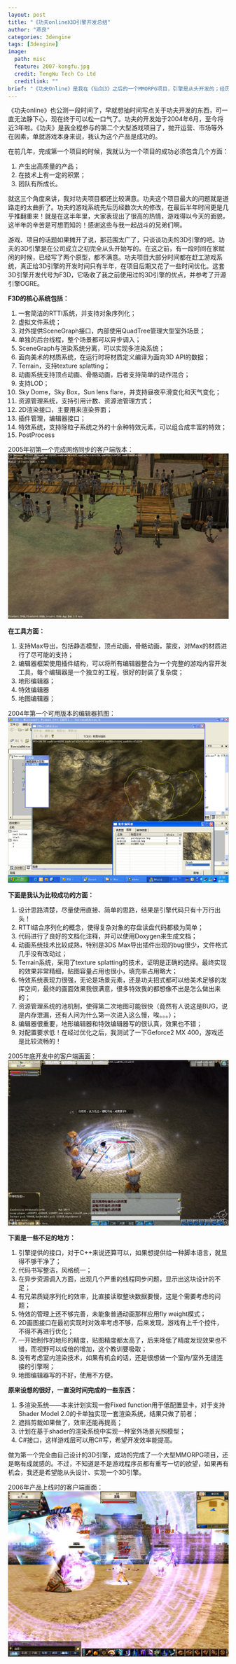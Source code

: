 ```yaml
---
layout: post
title: "《功夫online》3D引擎开发总结"
author: "燕良"
categories: 3dengine
tags: [3dengine]
image:
  path: misc
  feature: 2007-kongfu.jpg
  credit: TengWu Tech Co Ltd
  creditlink: ""
brief: "《功夫Online》是我在《仙剑3》之后的一个MMORPG项目，引擎是从头开发的；经历了前期半年的快速搭建架构，基本可用，加上后面2年的不断完善，自认为从渲染效果到运行效率都远超同期基于OGRE的产品。后面的在2009年大热的《龙Online》的技术基础就是这个项目打下的。"
---
```


《功夫online》也公测一段时间了，早就想抽时间写点关于功夫开发的东西，可一直无法静下心，现在终于可以松一口气了。功夫的开发始于2004年6月，至今将近3年啦。《功夫》是我全程参与的第二个大型游戏项目了，抛开运营、市场等外在因素，单就游戏本身来说，我认为这个产品是成功的。  

在前几年，完成第一个项目的时候，我就认为一个项目的成功必须包含几个方面：  

1. 产生出高质量的产品；
2. 在技术上有一定的积累；
3. 团队有所成长。  

就这三个角度来讲，我对功夫项目都还比较满意。功夫这个项目最大的问题就是道路走的太曲折了。功夫的游戏系统先后历经数次大的修改，在最后半年时间更是几乎推翻重来！就是在这半年里，大家表现出了很高的热情，游戏得以今天的面貌，这半年的辛苦是可想而知的！感谢这些与我一起战斗的兄弟们啊。  

游戏、项目的话题如果摊开了说，那范围太广了，只谈谈功夫的3D引擎的吧。功夫的3D引擎是在公司成立之初完全从头开始写的。在这之前，有一段时间在家赋闲的时候，已经写了两个原型，都不满意。功夫项目大部分时间都在赶工游戏系统，真正给3D引擎的开发时间只有半年，在项目后期又花了一些时间优化。这套3D引擎开发代号为F3D，它吸收了我之前使用过的3D引擎的优点，并参考了开源引擎OGRE。  

**F3D的核心系统包括：**

1.    一套简洁的RTTI系统，并支持对象序列化；
2.    虚拟文件系统；
3.    对外提供SceneGraph接口，内部使用QuadTree管理大型室外场景；
4.    单独的后台线程，整个场景都可以异步调入；
5.    SceneGraph与渲染系统分离，可以实现多渲染系统；
6.    面向美术的材质系统，在运行时将材质定义编译为面向3D API的数据；
7.    Terrain，支持texture splatting；
8.    动画系统支持顶点动画、骨骼动画，后者支持简单的动作混合；
9.    支持LOD；
10.    Sky Dome，Sky Box，Sun lens flare，并支持昼夜平滑变化和天气变化；
11.    资源管理系统，支持引用计数、资源池管理方式；
12.    2D渲染接口，主要用来渲染界面；
13.    插件管理，编辑器接口；
14.    特效系统，支持除粒子系统之外的十余种特效元素，可以组合成丰富的特效；
15.    PostProcess

2005年初第一个完成网络同步的客户端版本：  
![Cline](/assets/img/misc/2005-kongfu-0113.jpg)  


**在工具方面：**

1.    支持Max导出，包括静态模型，顶点动画，骨骼动画，蒙皮，对Max的材质进行了尽可能的支持；
2.    编辑器框架使用插件结构，可以将所有编辑器整合为一个完整的游戏内容开发工具，每个编辑器是一个独立的工程，很好的封装了复杂度；
3.    地形编辑器；
4.    特效编辑器
5.    地图编辑器；

2004年第一个可用版本的编辑器抓图：  
![F3D Editor](/assets/img/misc/2004-kongfu-editor.jpg)  


**下面是我认为比较成功的方面：**

1.    设计思路清楚，尽量使用直接、简单的思路，结果是引擎代码只有十万行出头！
2.    RTTI结合序列化的概念，使得复杂对象的存盘读盘代码都极为简单；
3.    代码进行了良好的文档化注释，并可以使用Doxygen来生成文档；
4.    动画系统技术比较成熟，特别是3DS Max导出插件出现的bug很少，文件格式几乎没有改动过；
5.    Terrain系统，采用了texture splatting的技术，证明是正确的选择。最终实现的效果非常精细，贴图容量占用也很小，填充率占用略大；
6.    特效系统表现力很强，无论是场景元素，还是功夫招式都可以给美术足够的发挥空间，最终的画面效果我很满意，很多特效我的都想像不出是怎么做出来的；
7.    资源管理系统的池机制，使得第二次地图可能很快（竟然有人说这是BUG，说是内存泄漏，还有人问为什么第一次进入这么慢，唉。。。）；
8.    编辑器很重要，地形编辑器和特效编辑器写的很认真，效果也不错；
9.    对配置要求低！在经过优化之后，我测试了一下Geforce2 MX 400，游戏还是比较流畅的！

2005年底开发中的客户端画面：  
![Cline](/assets/img/misc/2005-kongfu-1223.jpg)  


**下面是一些不足的地方：**

1.    引擎提供的接口，对于C++来说还算可以，如果想提供给一种脚本语言，就显得不够干净了；
2.    代码书写整洁，风格统一；
3.    在异步资源调入方面，出现几个严重的线程同步问题，显示出这块设计的不足；
4.    有兄弟质疑序列化的效率，比直接读取整块数据要慢，这是个需要考虑的问题；
5.    特效的管理上还不够完善，未能象普通动画那样应用fly weight模式；
6.    2D画图接口在最初实现时对效率考虑不够，后来发现，游戏有上千个控件，不得不再进行优化；
7.    一开始制作的地形的精度，贴图精度都太高了，后来降低了精度发现效果也不错，而视野可以成倍的增加，这个教训要吸取；
8.    没有考虑室内渲染技术，如果有机会的话，还是很想做一个室内/室外无缝连接的引擎啊；
9.    地图编辑器写的不好，使用不方便。

**原来设想的很好，一直没时间完成的一些东西：**

1.    多渲染系统――本来计划实现一套Fixed function用于低配置显卡，对于支持Shader Model 2.0的卡单独实现一套渲染系统，结果只做了前者；
2.    遮挡剪裁如果做了，效率还能再提高；
3.    计划在基于shader的渲染系统中实现一种室外场景光照模型；
4.    C#接口，这样游戏层可以用C#写，希望开发效率能提高。

做为第一个完全由自己设计的3D引擎，成功的完成了一个大型MMORPG项目，还是略有成就感的。不过，不知道是不是游戏程序员都有重写一切的欲望，如果再有机会，我还是希望能从头设计、实现一个3D引擎。  

2006年产品上线时的客户端画面：  
![Cline](/assets/img/misc/2006-kongfu-1217.jpg)  

 